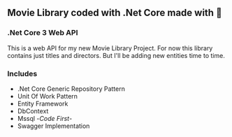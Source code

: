 ## Movie Library coded with .Net Core made with :yellow_heart:
### .Net Core 3 Web API
This is a web API for my new Movie Library Project. For now this library contains just titles and directors. But I'll be adding new entities time to time.
### Includes
- .Net Core Generic Repository Pattern
- Unit Of Work Pattern
- Entity Framework
- DbContext
- Mssql -*Code First*-
- Swagger Implementation
